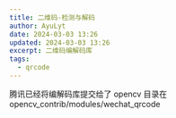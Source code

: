 ```yaml
---
title: 二维码-检测与解码
author: AyuLyt
date: 2024-03-03 13:26
updated: 2024-03-03 13:26
excerpt: 二维码编解码库
tags:
  - qrcode
---
```

腾讯已经将编解码库提交给了 opencv
目录在 opencv_contrib/modules/wechat_qrcode
